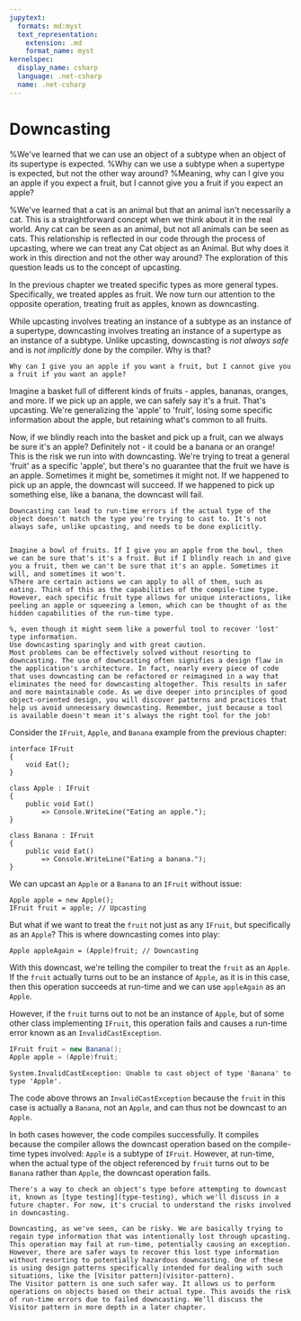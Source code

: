 ```yaml
---
jupytext:
  formats: md:myst
  text_representation:
    extension: .md
    format_name: myst
kernelspec:
  display_name: csharp
  language: .net-csharp
  name: .net-csharp
---
```


# Downcasting

%We've learned that we can use an object of a subtype when an object of its supertype is expected.
%Why can we use a subtype when a supertype is expected, but not the other way around?
%Meaning, why can I give you an apple if you expect a fruit, but I cannot give you a fruit if you expect an apple?

%We've learned that a cat is an animal but that an animal isn't necessarily a cat. This is a straightforward concept when we think about it in the real world. Any cat can be seen as an animal, but not all animals can be seen as cats. This relationship is reflected in our code through the process of upcasting, where we can treat any Cat object as an Animal. But why does it work in this direction and not the other way around? The exploration of this question leads us to the concept of upcasting.

In the previous chapter we treated specific types as more general types. Specifically, we treated apples as fruit. We now turn our attention to the opposite operation, treating fruit as apples, known as downcasting.

While upcasting involves treating an instance of a subtype as an instance of a supertype, downcasting involves treating an instance of a supertype as an instance of a subtype. Unlike upcasting, downcasting is *not always safe* and is *not implicitly* done by the compiler. Why is that?

```{important}
Why can I give you an apple if you want a fruit, but I cannot give you a fruit if you want an apple?
```

Imagine a basket full of different kinds of fruits - apples, bananas, oranges, and more. If we pick up an apple, we can safely say it's a fruit. That's upcasting. We're generalizing the 'apple' to 'fruit', losing some specific information about the apple, but retaining what's common to all fruits.

Now, if we blindly reach into the basket and pick up a fruit, can we always be sure it's an apple? Definitely not - it could be a banana or an orange! This is the risk we run into with downcasting. We're trying to treat a general 'fruit' as a specific 'apple', but there's no guarantee that the fruit we have is an apple. Sometimes it might be, sometimes it might not. If we happened to pick up an apple, the downcast will succeed. If we happened to pick up something else, like a banana, the downcast will fail.

```{admonition} Key point
Downcasting can lead to run-time errors if the actual type of the object doesn't match the type you're trying to cast to. It's not always safe, unlike upcasting, and needs to be done explicitly.
```

```{figure} ../images/cover-downcasting.jpg

Imagine a bowl of fruits. If I give you an apple from the bowl, then we can be sure that's it's a fruit. But if I blindly reach in and give you a fruit, then we can't be sure that it's an apple. Sometimes it will, and sometimes it won't.
%There are certain actions we can apply to all of them, such as eating. Think of this as the capabilities of the compile-time type. However, each specific fruit type allows for unique interactions, like peeling an apple or squeezing a lemon, which can be thought of as the hidden capabilities of the run-time type.
```

```{warning}
%, even though it might seem like a powerful tool to recover 'lost' type information.
Use downcasting sparingly and with great caution.
Most problems can be effectively solved without resorting to downcasting. The use of downcasting often signifies a design flaw in the application's architecture. In fact, nearly every piece of code that uses downcasting can be refactored or reimagined in a way that eliminates the need for downcasting altogether. This results in safer and more maintainable code. As we dive deeper into principles of good object-oriented design, you will discover patterns and practices that help us avoid unnecessary downcasting. Remember, just because a tool is available doesn't mean it's always the right tool for the job!
```

Consider the `IFruit`, `Apple`, and `Banana` example from the previous chapter:

```{code-cell}
interface IFruit
{
    void Eat();
}
```

```{code-cell}
class Apple : IFruit
{
    public void Eat()
        => Console.WriteLine("Eating an apple.");
}
```

```{code-cell}
class Banana : IFruit
{
    public void Eat()
        => Console.WriteLine("Eating a banana.");
}
```

We can upcast an `Apple` or a `Banana` to an `IFruit` without issue:

```{code-cell}
Apple apple = new Apple();
IFruit fruit = apple; // Upcasting
```

But what if we want to treat the `fruit` not just as any `IFruit`, but specifically as an `Apple`? This is where downcasting comes into play:

```{code-cell}
Apple appleAgain = (Apple)fruit; // Downcasting
```

With this downcast, we're telling the compiler to treat the `fruit` as an `Apple`. If the `fruit` actually turns out to be an instance of `Apple`, as it is in this case, then this operation succeeds at run-time and we can use `appleAgain` as an `Apple`.

However, if the `fruit` turns out to not be an instance of `Apple`, but of some other class implementing `IFruit`, this operation fails and causes a run-time error known as an `InvalidCastException`.

```csharp
IFruit fruit = new Banana();
Apple apple = (Apple)fruit;
```

```output
System.InvalidCastException: Unable to cast object of type 'Banana' to type 'Apple'.
```

The code above throws an `InvalidCastException` because the `fruit` in this case is actually a `Banana`, not an `Apple`, and can thus not be downcast to an `Apple`.

In both cases however, the code compiles successfully. It compiles because the compiler allows the downcast operation based on the compile-time types involved: `Apple` is a subtype of `IFruit`. However, at run-time, when the actual type of the object referenced by `fruit` turns out to be `Banana` rather than `Apple`, the downcast operation fails.

```{note}
There's a way to check an object's type before attempting to downcast it, known as [type testing](type-testing), which we'll discuss in a future chapter. For now, it's crucial to understand the risks involved in downcasting.
```

```{note}
Downcasting, as we've seen, can be risky. We are basically trying to regain type information that was intentionally lost through upcasting. This operation may fail at run-time, potentially causing an exception. However, there are safer ways to recover this lost type information without resorting to potentially hazardous downcasting. One of these is using design patterns specifically intended for dealing with such situations, like the [Visitor pattern](visitor-pattern).
The Visitor pattern is one such safer way. It allows us to perform operations on objects based on their actual type. This avoids the risk of run-time errors due to failed downcasting. We’ll discuss the Visitor pattern in more depth in a later chapter.
```


